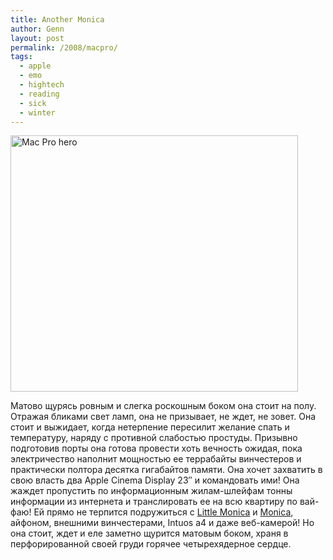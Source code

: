 ```yaml
---
title: Another Monica
author: Genn
layout: post
permalink: /2008/macpro/
tags:
  - apple
  - emo
  - hightech
  - reading
  - sick
  - winter
---
```

<img src="http://mega.genn.org/=^_^=/uploads/2008/12/macprohero.jpg" alt="Mac Pro hero" width="460" height="410" />

Матово щурясь ровным и слегка роскошным боком она стоит на полу. Отражая бликами свет ламп, она не призывает, не ждет, не зовет. Она стоит и выжидает, когда нетерпение пересилит желание спать и температуру, наряду с противной слабостью простуды. Призывно подготовив порты она готова провести хоть вечность ожидая, пока электричество наполнит мощностью ее террабайты винчестеров и практически полтора десятка гигабайтов памяти. Она хочет захватить в свою власть два Apple Cinema Display 23&#8243; и командовать ими! Она жаждет пропустить по информационным жилам-шлейфам тонны информации из интернета и транслировать ее на всю квартиру по вай-фаю! Ей прямо не терпится подружиться с [Little Monica][1] и [Monica][2], айфоном, внешними винчестерами, Intuos a4 и даже веб-камерой! Но она стоит, ждет и еле заметно щурится матовым боком, храня в перфорированной своей груди горячее четырехядерное сердце.

 [1]: http://mega.genn.org/2008/ibook-iback/
 [2]: http://mega.genn.org/2008/macbookair-douglas-adams/